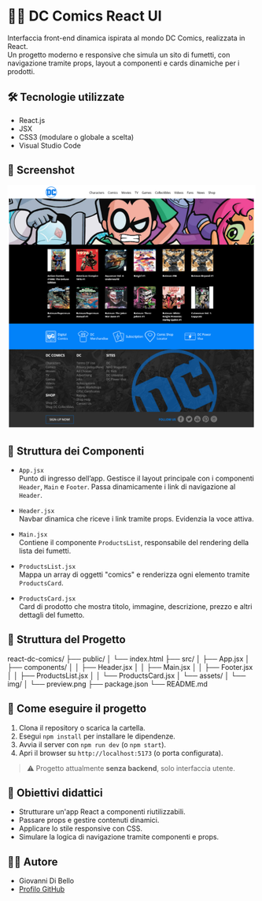 # 🦸‍♂️ DC Comics React UI

Interfaccia front-end dinamica ispirata al mondo DC Comics, realizzata in React.  
Un progetto moderno e responsive che simula un sito di fumetti, con navigazione tramite props, layout a componenti e cards dinamiche per i prodotti.

## 🛠️ Tecnologie utilizzate

- React.js
- JSX
- CSS3 (modulare o globale a scelta)
- Visual Studio Code

## 📸 Screenshot

![Anteprima](./public/preview.png)

## 🧱 Struttura dei Componenti

- `App.jsx`  
  Punto di ingresso dell’app. Gestisce il layout principale con i componenti `Header`, `Main` e `Footer`. Passa dinamicamente i link di navigazione al `Header`.

- `Header.jsx`  
  Navbar dinamica che riceve i link tramite props. Evidenzia la voce attiva.

- `Main.jsx`  
  Contiene il componente `ProductsList`, responsabile del rendering della lista dei fumetti.

- `ProductsList.jsx`  
  Mappa un array di oggetti "comics" e renderizza ogni elemento tramite `ProductsCard`.

- `ProductsCard.jsx`  
  Card di prodotto che mostra titolo, immagine, descrizione, prezzo e altri dettagli del fumetto.

## 📁 Struttura del Progetto

react-dc-comics/ ├── public/ │ └── index.html ├── src/ │ ├── App.jsx │ ├── components/ │ │ ├── Header.jsx │ │ ├── Main.jsx │ │ ├── Footer.jsx │ │ ├── ProductsList.jsx │ │ └── ProductsCard.jsx │ └── assets/ │ └── img/ │ └── preview.png ├── package.json └── README.md

## 🚀 Come eseguire il progetto

1. Clona il repository o scarica la cartella.
2. Esegui `npm install` per installare le dipendenze.
3. Avvia il server con `npm run dev` (o `npm start`).
4. Apri il browser su `http://localhost:5173` (o porta configurata).

> ⚠️ Progetto attualmente **senza backend**, solo interfaccia utente.

## 🎯 Obiettivi didattici

- Strutturare un'app React a componenti riutilizzabili.
- Passare props e gestire contenuti dinamici.
- Applicare lo stile responsive con CSS.
- Simulare la logica di navigazione tramite componenti e props.

## 👨‍💻 Autore

- Giovanni Di Bello  
- [Profilo GitHub](https://github.com/giovannidibello)

